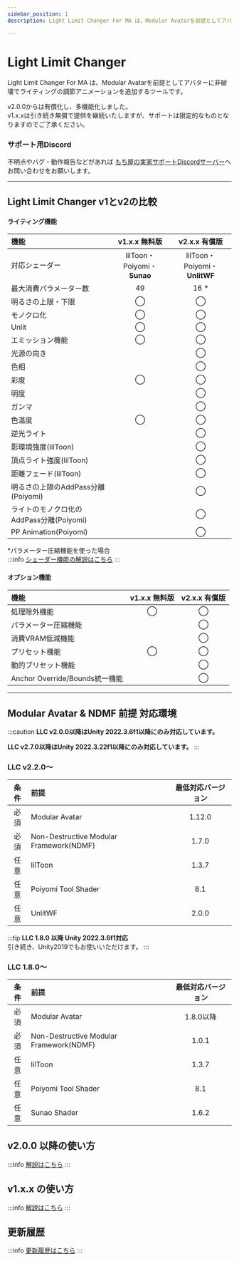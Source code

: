 ```yaml
---
sidebar_position: 1
description: Light Limit Changer For MA は、Modular Avatarを前提としてアバターにライティングの調節アニメーションを追加する非破壊ツールです。

---
```


# Light Limit Changer

Light Limit Changer For MA は、Modular Avatarを前提としてアバターに非破壊でライティングの調節アニメーションを追加するツールです。

v2.0.0からは有償化し、多機能化しました。  
v1.x.xは引き続き無償で提供を継続いたしますが、サポートは限定的なものとなりますのでご了承ください。

### サポート用Discord

不明点やバグ・動作報告などがあれば
[もち屋の実家サポートDiscordサーバー](https://discord.com/invite/aR383QA3nf)へお問い合わせをお願いします。

----
## Light Limit Changer v1とv2の比較

#### ライティング機能
|機能|v1.x.x 無料版|v2.x.x 有償版|
|:---|:---:|:---:|  
|対応シェーダー|lilToon・Poiyomi・**Sunao**|lilToon・Poiyomi・**UnlitWF**|
|最大消費パラメーター数|49|16 *|
|明るさの上限・下限|◯|◯|
|モノクロ化|◯|◯|
|Unlit|◯|◯|
|エミッション機能|◯|◯|
|光源の向き||◯|
|色相||◯|
|彩度|◯|◯|
|明度||◯|
|ガンマ||◯|
|色温度|◯|◯|
|逆光ライト||◯|
|影環境強度(lilToon)||◯|
|頂点ライト強度(lilToon)||◯|
|距離フェード(lilToon)||◯|
|明るさの上限のAddPass分離(Poiyomi)||◯|
|ライトのモノクロ化のAddPass分離(Poiyomi)||◯|
|PP Animation(Poiyomi)||◯|

*パラメーター圧縮機能を使った場合  
:::info
[シェーダー機能の解説はこちら](/docs/v2/description/disc_feature)
:::
#### オプション機能
|機能|v1.x.x 無料版|v2.x.x 有償版|
|:---|:---:|:---:|  
|処理除外機能|◯|◯|
|パラメーター圧縮機能||◯|
|消費VRAM低減機能||◯|
|プリセット機能|◯|◯|
|動的プリセット機能||◯|
|Anchor Override/Bounds統一機能||◯|

----
## Modular Avatar & NDMF 前提 対応環境

:::caution
**LLC v2.0.0以降はUnity 2022.3.6f1以降にのみ対応しています。**

**LLC v2.7.0以降はUnity 2022.3.22f1以降にのみ対応しています。**
:::

### LLC v2.2.0～

|条件|前提|最低対応バージョン|
|:---:|:---|:---:|  
|必須|Modular Avatar|1.12.0|  
|必須|Non-Destructive Modular Framework(NDMF)|1.7.0|  
|任意|lilToon|1.3.7|
|任意|Poiyomi Tool Shader|8.1|
|任意|UnlitWF|2.0.0|


:::tip
**LLC 1.8.0 以降 Unity 2022.3.6f1対応**  
引き続き、Unity2019でもお使いいただけます。
:::
<br/>

### LLC 1.8.0～

|条件|前提|最低対応バージョン|
|:---:|:---|:---:|  
|必須|Modular Avatar|1.8.0以降|  
|必須|Non-Destructive Modular Framework(NDMF)|1.0.1|  
|任意|lilToon|1.3.7|
|任意|Poiyomi Tool Shader|8.1|
|任意|Sunao Shader|1.6.2|

## v2.0.0 以降の使い方

:::info
[解説はこちら](/docs/v2/tutorial/howtouse-basic)
:::


## v1.x.x の使い方

:::info
[解説はこちら](/docs/v1/tutorial/howtouse-basic)
:::

## 更新履歴
:::info
[更新履歴はこちら](/docs/changelog)
:::